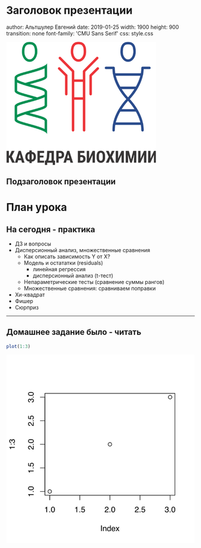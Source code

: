 Заголовок презентации
========================================================
author: Альтшулер Евгений
date: 2019-01-25
width: 1900
height: 900
transition: none
font-family: 'CMU Sans Serif'
css: style.css

<img src= "../logo_kafedra.png" width="400">



Подзаголовок презентации
---

План урока
===

## На сегодня - практика

* ДЗ и вопросы
* Дисперсионный анализ, множественные сравнения
  * Как описать зависимость Y от X?
  * Модель и остататки (residuals)
    * линейная регрессия
    * дисперсионный анализ (t-тест)
  * Непараметрические тесты (сравнение суммы рангов)
  * Множественные сравнения: сравниваем поправки
* Хи-квадрат
* Фишер
* Сюрприз

---

## Домашнее задание было - читать


```r
plot(1:3)
```

<img src="template-figure/unnamed-chunk-1-1.svg" title="plot of chunk unnamed-chunk-1" alt="plot of chunk unnamed-chunk-1" style="display: block; margin: auto;" />
